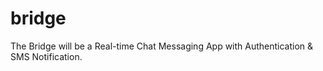 # bridge
The Bridge will be a Real-time Chat Messaging App with Authentication &amp; SMS Notification.

